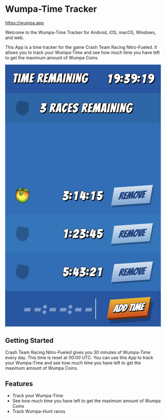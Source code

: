 # Wumpa-Time Tracker

https://wumpa.app

Welcome to the Wumpa-Time Tracker for Android, iOS, macOS, Windows, and web.

This App is a time tracker for the game Crash Team Racing Nitro-Fueled. It allows you to track your Wumpa-Time and see how much time you have left to get the maximum amount of Wumpa Coins.

![Wumpa-Time Tracker](preview.png)

## Getting Started

Crash Team Racing Nitro-Fueled gives you 30 minutes of Wumpa-Time every day. This time is reset at 00:00 UTC. You can use this App to track your Wumpa-Time and see how much time you have left to get the maximum amount of Wumpa Coins.

## Features

- Track your Wumpa-Time
- See how much time you have left to get the maximum amount of Wumpa Coins
- Track Wumpa-Hunt races
